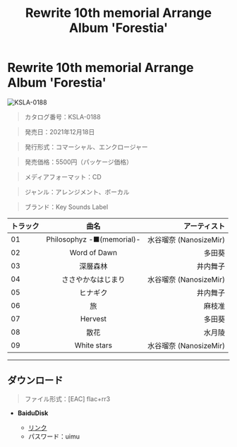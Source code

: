 ﻿---
layout: mypost
title: Rewrite 10th memorial Arrange Album 'Forestia'
categories: [Key Sounds Label]
---

# Rewrite 10th memorial Arrange Album 'Forestia'

![KSLA-0188](KSLA-0188-Cover.jpg)

> カタログ番号：KSLA-0188

> 発売日：2021年12月18日

> 発行形式：コマーシャル、エンクロージャー

> 発売価格：5500円（パッケージ価格）

> メディアフォーマット：CD

> ジャンル：アレンジメント、ボーカル 

> ブランド：Key Sounds Label

| トラック | 曲名 | アーティスト |
| ------| :-----------: | -----: |
| 01 | Philosophyz -■(memorial)- | 水谷瑠奈 (NanosizeMir) |
| 02 | Word of Dawn | 多田葵 |
| 03 | 深層森林 | 井内舞子 |
| 04 | ささやかなはじまり | 水谷瑠奈 (NanosizeMir) |
| 05 | ヒナギク | 井内舞子 |
| 06 | 旅 | 麻枝准 |
| 07 | Hervest | 多田葵 |
| 08 | 散花 | 水月陵 |
| 09 | White stars | 水谷瑠奈 (NanosizeMir) |

---
## ダウンロード
> ファイル形式：[EAC] flac+rr3

  - **BaiduDisk**

    - [リンク](https://pan.baidu.com/s/1MVrwU7VKpH9e2TJ9mtVFtg)
    - パスワード：uimu
